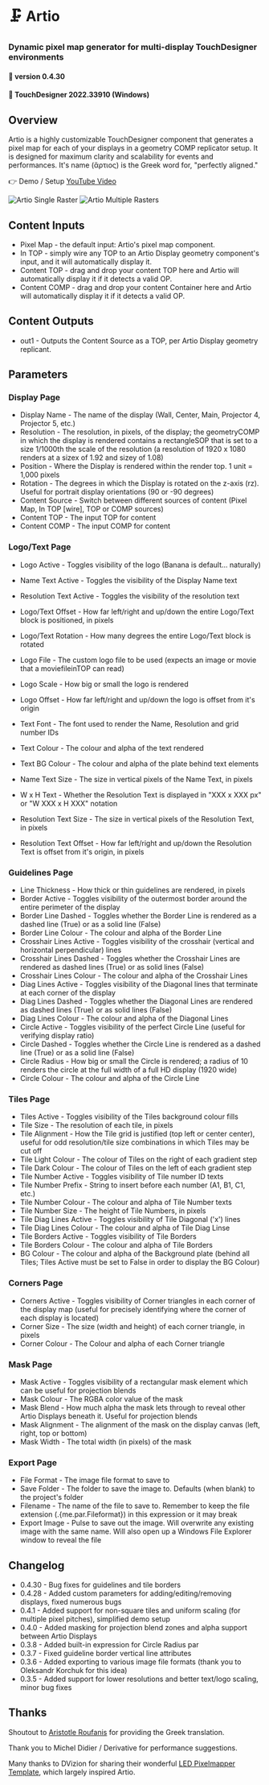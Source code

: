 # :clamp: Artio

### Dynamic pixel map generator for multi-display TouchDesigner environments

#### :floppy_disk: version 0.4.30
#### :floppy_disk: TouchDesigner 2022.33910 (Windows)

## Overview 

Artio is a highly customizable TouchDesigner component that generates a pixel map for each of your displays in a geometry COMP replicator setup. It is designed for maximum clarity and scalability for events and performances. It's name (ἄρτιος) is the Greek word for, "perfectly aligned."

:point_right: Demo / Setup [YouTube Video](https://youtu.be/lP9wXwb6uHA)

![Artio Single Raster](/img/artio.png)
![Artio Multiple Rasters](/img/render1.png)

## Content Inputs

- Pixel Map - the default input: Artio's pixel map component.
- In TOP - simply wire any TOP to an Artio Display geometry component's input, and it will automatically display it.
- Content TOP - drag and drop your content TOP here and Artio will automatically display it if it detects a valid OP.
- Content COMP - drag and drop your content Container here and Artio will automatically display it if it detects a valid OP.


## Content Outputs

- out1 - Outputs the Content Source as a TOP, per Artio Display geometry replicant.


## Parameters
### Display Page

- Display Name - The name of the display (Wall, Center, Main, Projector 4, Projector 5, etc.)
- Resolution - The resolution, in pixels, of the display; the geometryCOMP in which the display is rendered contains a rectangleSOP that is set to a size 1/1000th the scale of the resolution (a resolution of 1920 x 1080 renders at a sizex of 1.92 and sizey of 1.08)
- Position - Where the Display is rendered within the render top. 1 unit = 1,000 pixels
- Rotation - The degrees in which the Display is rotated on the z-axis (rz). Useful for portrait display orientations (90 or -90 degrees)
- Content Source - Switch between different sources of content (Pixel Map, In TOP [wire], TOP or COMP sources)
- Content TOP - The input TOP for content
- Content COMP - The input COMP for content

### Logo/Text Page

- Logo Active - Toggles visibility of the logo (Banana is default... naturally)
- Name Text Active - Toggles the visibility of the Display Name text
- Resolution Text Active - Toggles the visibility of the resolution text
- Logo/Text Offset - How far left/right and up/down the entire Logo/Text block is positioned, in pixels
- Logo/Text Rotation - How many degrees the entire Logo/Text block is rotated

- Logo File - The custom logo file to be used (expects an image or movie that a moviefileinTOP can read)
- Logo Scale - How big or small the logo is rendered
- Logo Offset - How far left/right and up/down the logo is offset from it's origin

- Text Font - The font used to render the Name, Resolution and grid number IDs
- Text Colour - The colour and alpha of the text rendered
- Text BG Colour - The colour and alpha of the plate behind text elements
- Name Text Size - The size in vertical pixels of the Name Text, in pixels
- W x H Text - Whether the Resolution Text is displayed in "XXX x XXX px" or "W XXX x H XXX" notation
- Resolution Text Size - The size in vertical pixels of the Resolution Text, in pixels
- Resolution Text Offset - How far left/right and up/down the Resolution Text is offset from it's origin, in pixels

### Guidelines Page

- Line Thickness - How thick or thin guidelines are rendered, in pixels
- Border Active - Toggles visibility of the outermost border around the entire perimeter of the display
- Border Line Dashed - Toggles whether the Border Line is rendered as a dashed line (True) or as a solid line (False)
- Border Line Colour - The colour and alpha of the Border Line
- Crosshair Lines Active - Toggles visibility of the crosshair (vertical and horizontal perpendicular) lines
- Crosshair Lines Dashed - Toggles whether the Crosshair Lines are rendered as dashed lines (True) or as solid lines (False)
- Crosshair Lines Colour - The colour and alpha of the Crosshair Lines
- Diag Lines Active - Toggles visibility of the Diagonal lines that terminate at each corner of the display
- Diag Lines Dashed - Toggles whether the Diagonal Lines are rendered as dashed lines (True) or as solid lines (False)
- Diag Lines Colour - The colour and alpha of the Diagonal Lines
- Circle Active - Toggles visibility of the perfect Circle Line (useful for verifying display ratio)
- Circle Dashed -  Toggles whether the Circle Line is rendered as a dashed line (True) or as a solid line (False)
- Circle Radius - How big or small the Circle is rendered; a radius of 10 renders the circle at the full width of a full HD display (1920 wide)
- Circle Colour - The colour and alpha of the Circle Line


### Tiles Page

- Tiles Active - Toggles visibility of the Tiles background colour fills
- Tile Size - The resolution of each tile, in pixels
- Tile Alignment - How the Tile grid is justified (top left or center center), useful for odd resolution/tile size combinations in which Tiles may be cut off
- Tile Light Colour - The colour of Tiles on the right of each gradient step
- Tile Dark Colour - The colour of Tiles on the left of each gradient step
- Tile Number Active - Toggles visibility of Tile number ID texts
- Tile Number Prefix - String to insert before each number (A1, B1, C1, etc.)
- Tile Number Colour - The colour and alpha of Tile Number texts
- Tile Number Size - The height of Tile Numbers, in pixels
- Tile Diag Lines Active - Toggles visibility of Tile Diagonal ('x') lines
- Tile Diag Lines Colour - The colour and alpha of Tile Diag Linse
- Tile Borders Active - Toggles visibility of Tile Borders
- Tile Borders Colour - The colour and alpha of Tile Borders
- BG Colour - The colour and alpha of the Background plate (behind all Tiles; Tiles Active must be set to False in order to display the BG Colour)


### Corners Page

- Corners Active - Toggles visibility of Corner triangles in each corner of the display map (useful for precisely identifying where the corner of each display is located)
- Corner Size - The size (width and height) of each corner triangle, in pixels
- Corner Colour - The Colour and alpha of each Corner triangle


### Mask Page

- Mask Active - Toggles visibility of a rectangular mask element which can be useful for projection blends
- Mask Colour - The RGBA color value of the mask
- Mask Blend - How much alpha the mask lets through to reveal other Artio Displays beneath it. Useful for projection blends
- Mask Alignment - The alignment of the mask on the display canvas (left, right, top or bottom)
- Mask Width - The total width (in pixels) of the mask 


### Export Page

- File Format - The image file format to save to
- Save Folder - The folder to save the image to. Defaults (when blank) to the project's folder
- Filename - The name of the file to save to. Remember to keep the file extension (.{me.par.Fileformat}) in this expression or it may break
- Export Image - Pulse to save out the image. Will overwrite any existing image with the same name. Will also open up a Windows File Explorer window to reveal the file


## Changelog

- 0.4.30 - Bug fixes for guidelines and tile borders
- 0.4.28 - Added custom parameters for adding/editing/removing displays, fixed numerous bugs
- 0.4.1 - Added support for non-square tiles and uniform scaling (for multiple pixel pitches), simplified demo setup
- 0.4.0 - Added masking for projection blend zones and alpha support between Artio Displays
- 0.3.8 - Added built-in expression for Circle Radius par
- 0.3.7 - Fixed guideline border vertical line attributes
- 0.3.6 - Added exporting to various image file formats (thank you to Oleksandr Korchuk for this idea)
- 0.3.5 - Added support for lower resolutions and better text/logo scaling, minor bug fixes


## Thanks

Shoutout to [Aristotle Roufanis](https://aristotle.photography) for providing the Greek translation.

Thank you to Michel Didier / Derivative for performance suggestions.

Many thanks to DVizion for sharing their wonderful [LED Pixelmapper Template](http://www.dvizion.net/portfolio/led-pixelmapper/), which largely inspired Artio.